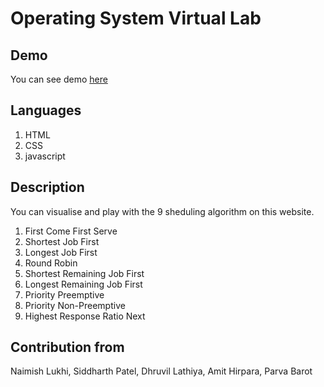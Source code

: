 # Operating System Virtual Lab

## Demo

You can see demo [here](https://naim30.github.io/OS-virtual-lab/.)

## Languages

1. HTML
2. CSS
3. javascript

## Description

You can visualise and play with the 9 sheduling algorithm on this website.
1. First Come First Serve
2. Shortest Job First
3. Longest Job First
4. Round Robin
5. Shortest Remaining Job First
6. Longest Remaining Job First
7. Priority Preemptive
8. Priority Non-Preemptive
9. Highest Response Ratio Next

## Contribution from

Naimish Lukhi,
Siddharth Patel,
Dhruvil Lathiya,
Amit Hirpara,
Parva Barot
